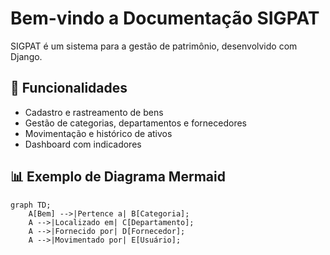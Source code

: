 # Bem-vindo a Documentação SIGPAT

SIGPAT é um sistema para a gestão de patrimônio, desenvolvido com Django.

## 📌 Funcionalidades
- Cadastro e rastreamento de bens
- Gestão de categorias, departamentos e fornecedores
- Movimentação e histórico de ativos
- Dashboard com indicadores

## 📊 Exemplo de Diagrama Mermaid
```mermaid
graph TD;
    A[Bem] -->|Pertence a| B[Categoria];
    A -->|Localizado em| C[Departamento];
    A -->|Fornecido por| D[Fornecedor];
    A -->|Movimentado por| E[Usuário];
```